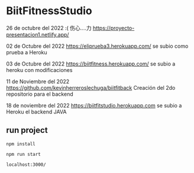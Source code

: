 # BiitFitnessStudio
26 de octubre del 2022  :( 伤心....力
https://proyecto-presentacion1.netlify.app/ 

02 de Octubre del 2022 
https://eliprueba3.herokuapp.com/  se subio como prueba a Heroku 

03 de Octubre del 2022
https://biitfitness.herokuapp.com/  se subio a heroku con modificaciones


11 de Noviembre del 2022 
https://github.com/kevinherreroslechuga/biitfitback   Creación del 2do repositorio para el backend

18 de noviembre del 2022
https://biitfitstudio.herokuapp.com  se subio a Heroku el backend JAVA


## run project

```
npm install
```

```
npm run start
```

```
localhost:3000/
```

